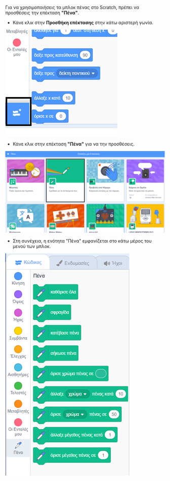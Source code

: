Για να χρησιμοποιήσεις τα μπλοκ πένας στο Scratch, πρέπει να προσθέσεις την επέκταση **"Πένα"**.

+ Κάνε κλικ στην **Προσθήκη επέκτασης** στην κάτω αριστερή γωνία.

![τονισμένο το κουμπί της "Προσθήκης επέκτασης"](images/add-extension-annotated.png)

+ Κάνε κλικ στην επέκταση **"Πένα"** για να την προσθέσεις.

![τονισμένη επέκταση "Πένα"](images/click-pen-annotated.png)

+ Στη συνέχεια, η ενότητα "Πένα" εμφανίζεται στο κάτω μέρος του μενού των μπλοκ.

![μπλοκ επέκτασης "Πένα"](images/pen-extension-blocks.png)